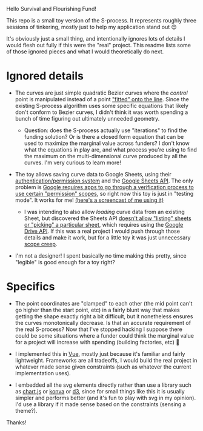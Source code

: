 Hello Survival and Flourishing Fund!

This repo is a small toy version of the S-process. It represents roughly three sessions of tinkering, mostly just to help my application stand out 😊

It's obviously just a small thing, and intentionally ignores lots of details I would flesh out fully if this were the "real" project. This readme lists some of those ignored pieces and what I would theoretically do next.

# Ignored details

- The curves are just simple quadratic Bezier curves where the *control* point is manipulated instead of a point ["fitted" onto the line](http://scaledinnovation.com/analytics/splines/aboutSplines.html). Since the existing S-process algorithm uses some specific equations that likely don't conform to Bezier curves, I didn't think it was worth spending a bunch of time figuring out ultimately unneeded geometry.
  - Question: does the S-process actually use "iterations" to find the funding solution? Or is there a closed form equation that can be used to maximize the marginal value across funders? I don't know what the equations in play are, and what process you're using to find the maximum on the multi-dimensional curve produced by all the curves. I'm very curious to learn more!

- The toy allows saving curve data to Google Sheets, using their [authentication/permission system](https://developers.google.com/identity/oauth2/web/guides/migration-to-gis#implicit_flow_examples) and the [Google Sheets API](https://developers.google.com/sheets/api/guides/concepts). The only problem is [Google requires apps to go through a verification process to use certain "permission" scopes](https://support.google.com/cloud/answer/9110914), so right now this toy is just in "testing mode". It works for me! [(here's a screencast of me using it)](/public/s-process.gif)
  - I was intending to also allow *loading* curve data from an existing Sheet, but discovered the Sheets API [doesn't allow "listing" sheets or "picking" a particular sheet](https://stackoverflow.com/questions/37876423/get-the-list-of-all-spreadsheets-associated-with-google-account-using-sheets-api), which requires using the [Google Drive API](https://developers.google.com/sheets/api/guides/migration#v4-api_4). If this was a real project I would push through those details and make it work, but for a little toy it was just unnecessary [scope creep](https://en.wikipedia.org/wiki/Scope_creep).

- I'm not a designer! I spent basically no time making this pretty, since "legible" is good enough for a toy right?

# Specifics

- The point coordinates are "clamped" to each other (the mid point can't go higher than the start point, etc) in a fairly blunt way that makes getting the shape exactly right a bit difficult, but it nonetheless ensures the curves monotonically decrease. Is that an accurate requirement of the real S-process? Now that I've stopped hacking I suppose there could be some situations where a funder could think the marginal value for a project will increase with spending (building factories, etc) :shrug:

- I implemented this in [Vue](https://vuejs.org/), mostly just because it's familiar and fairly lightweight. Frameworks are all tradeoffs, I would build the real project in whatever made sense given constraints (such as whatever the current implementation uses).

- I embedded all the svg elements directly rather than use a library such as [chart.js](https://www.chartjs.org/) or [konva](https://konvajs.org/) or [d3](https://d3js.org/), since for small things like this it is usually simpler and performs better (and it's fun to play with svg in my opinion). I'd use a library if it made sense based on the constraints (sensing a theme?).

Thanks!
